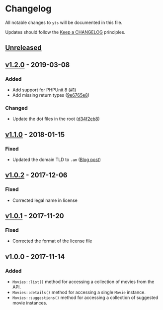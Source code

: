 # Changelog

All notable changes to `yts` will be documented in this file.

Updates should follow the [Keep a CHANGELOG](http://keepachangelog.com) principles.

## [Unreleased]

## [v1.2.0] - 2019-03-08

### Added
- Add support for PHPUnit 8 ([#1](https://github.com/pxgamer/yts/pull/1))
- Add missing return types ([9e6765e8](https://github.com/pxgamer/yts/commit/9e6765e8d80a5409b7153e12fe4bfc5a0dfada8e))

### Changed
- Update the dot files in the root ([d34f2eb8](https://github.com/pxgamer/yts/commit/d34f2eb8e81d09a30325a8327459c053397c6d5f))

## [v1.1.0] - 2018-01-15

### Fixed
- Updated the domain TLD to `.am` ([Blog post](https://yts.am/blog/yts-am-new-domain-name-for-yts-yify-website))

## [v1.0.2] - 2017-12-06

### Fixed
- Corrected legal name in license

## [v1.0.1] - 2017-11-20

### Fixed
- Corrected the format of the license file

## v1.0.0 - 2017-11-14

### Added
- `Movies::list()` method for accessing a collection of movies from the API.
- `Movies::details()` method for accessing a single `Movie` instance.
- `Movies::suggestions()` method for accessing a collection of suggested movie instances.

[Unreleased]: https://github.com/pxgamer/yts/compare/master...develop
[v1.2.0]: https://github.com/pxgamer/yts/compare/v1.1.0...v1.2.0
[v1.1.0]: https://github.com/pxgamer/yts/compare/v1.0.2...v1.1.0
[v1.0.2]: https://github.com/pxgamer/yts/compare/v1.0.1...v1.0.2
[v1.0.1]: https://github.com/pxgamer/yts/compare/v1.0.0...v1.0.1

